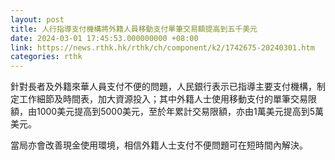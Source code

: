 ```yaml
---
layout: post
title: 人行指導支付機構將外籍人員移動支付單筆交易額提高到五千美元
date: 2024-03-01 17:45:53.000000000 +08:00
link: https://news.rthk.hk/rthk/ch/component/k2/1742675-20240301.htm
categories: rthk
---
```


針對長者及外籍來華人員支付不便的問題，人民銀行表示已指導主要支付機構，制定工作細節及時間表，加大資源投入；其中外籍人士使用移動支付的單筆交易限額，由1000美元提高到5000美元，至於年累計交易限額，亦由1萬美元提高到5萬美元。

當局亦會改善現金使用環境，相信外籍人士支付不便問題可在短時間內解決。
